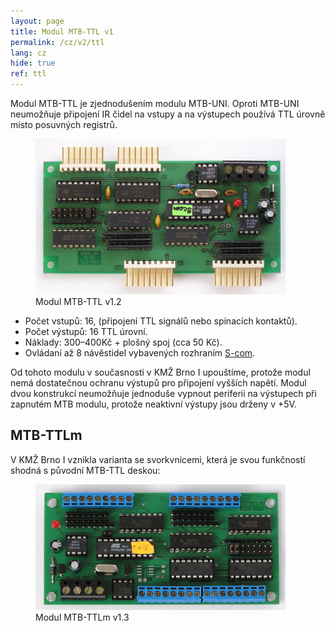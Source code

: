 ```yaml
---
layout: page
title: Modul MTB-TTL v1
permalink: /cz/v2/ttl
lang: cz
hide: true
ref: ttl
---
```


Modul MTB-TTL je zjednodušením modulu MTB-UNI. Oproti MTB-UNI neumožňuje
připojení IR čidel na vstupy a na výstupech používá TTL úrovně místo posuvných
registrů.

<figure>
<img src="/assets/img/mtbttl_foto.jpg" alt="Modul MTB-TTL v1.2" style="max-width: 400px" />
<figcaption>Modul MTB-TTL v1.2</figcaption>
</figure>

 * Počet vstupů: 16, (připojení TTL signálů nebo spínacích kontaktů).
 * Počet výstupů: 16 TTL úrovní.
 * Náklady: 300–400Kč + plošný spoj (cca 50 Kč).
 * Ovládaní až 8 návěstidel vybavených rozhraním
   [S-com](https://www.mtb-model.com/elektro/s-com.htm).

Od tohoto modulu v současnosti v KMŽ Brno I upouštíme, protože modul nemá
dostatečnou ochranu výstupů pro připojení vyšších napětí. Modul dvou konstrukcí
neumožňuje jednoduše vypnout periferii na výstupech při zapnutém MTB modulu,
protože neaktivní výstupy jsou drženy v +5V.

## MTB-TTLm

V KMŽ Brno I vznikla varianta se svorkvnicemi, která je svou funkčností shodná
s původní MTB-TTL deskou:

<figure>
<img src="/assets/img/mtbttlm13_foto.jpg" alt="Modul MTB-TTLm v1.3" style="max-width: 400px" />
<figcaption>Modul MTB-TTLm v1.3</figcaption>
</figure>

